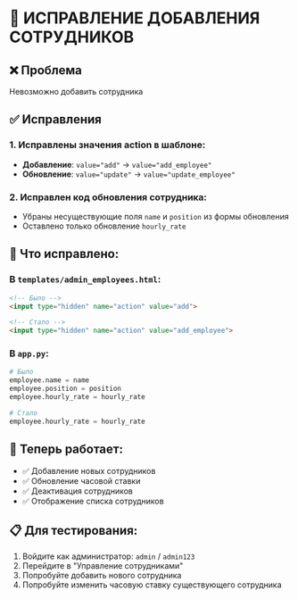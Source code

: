 # 👥 ИСПРАВЛЕНИЕ ДОБАВЛЕНИЯ СОТРУДНИКОВ

## ❌ Проблема
Невозможно добавить сотрудника

## ✅ Исправления

### 1. Исправлены значения action в шаблоне:
- **Добавление**: `value="add"` → `value="add_employee"`
- **Обновление**: `value="update"` → `value="update_employee"`

### 2. Исправлен код обновления сотрудника:
- Убраны несуществующие поля `name` и `position` из формы обновления
- Оставлено только обновление `hourly_rate`

## 🔧 Что исправлено:

### В `templates/admin_employees.html`:
```html
<!-- Было -->
<input type="hidden" name="action" value="add">

<!-- Стало -->
<input type="hidden" name="action" value="add_employee">
```

### В `app.py`:
```python
# Было
employee.name = name
employee.position = position
employee.hourly_rate = hourly_rate

# Стало
employee.hourly_rate = hourly_rate
```

## 🎯 Теперь работает:
- ✅ Добавление новых сотрудников
- ✅ Обновление часовой ставки
- ✅ Деактивация сотрудников
- ✅ Отображение списка сотрудников

## 📋 Для тестирования:
1. Войдите как администратор: `admin` / `admin123`
2. Перейдите в "Управление сотрудниками"
3. Попробуйте добавить нового сотрудника
4. Попробуйте изменить часовую ставку существующего сотрудника
